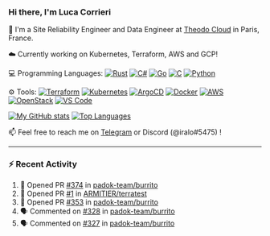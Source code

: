 ### Hi there, I'm Luca Corrieri

👋 I'm a Site Reliability Engineer and Data Engineer at [Theodo Cloud](https://cloud.theodo.com/) in Paris, France.

☁️ Currently working on Kubernetes, Terraform, AWS and GCP!

💻 Programming Languages:
[![Rust](https://img.shields.io/badge/Rust-c14566?style=flat-square&logo=rust&logoColor=white)](#)
[![C#](https://img.shields.io/badge/C%23-1e9e25.svg?style=flat-square&logo=c%20sharp&logoColor=white)](#)
[![Go](https://img.shields.io/badge/Go-007d9c?style=flat-square&logo=go&logoColor=white)](#)
[![C](https://img.shields.io/badge/C-2570ae.svg?style=flat-square&logo=c&logoColor=white)](#)
[![Python](https://img.shields.io/badge/Python-3b78a7.svg?style=flat-square&logo=python&logoColor=white)](#)

⚙️ Tools:
[![Terraform](https://img.shields.io/badge/Terraform-7B42BC?style=flat-square&logo=terraform&logoColor=white)](#)
[![Kubernetes](https://img.shields.io/badge/Kubernetes-326CE5?style=flat-square&logo=kubernetes&logoColor=white)](#)
[![ArgoCD](https://img.shields.io/badge/ArgoCD-009485?style=flat-square&logo=argo&logoColor=white)](#)
[![Docker](https://img.shields.io/badge/Docker-2496ED?style=flat-square&logo=docker&logoColor=white)](#)
[![AWS](https://img.shields.io/badge/AWS-232F3E?style=flat-square&logo=amazonaws&logoColor=white)](#)
[![OpenStack](https://img.shields.io/badge/OpenStack-ED1944?style=flat-square&logo=openstack&logoColor=white)](#)
[![VS Code](https://img.shields.io/badge/VS%20Code-007ACC?style=flat-square&logo=visualstudiocode&logoColor=white)](#)

[![My GitHub stats](https://github-readme-stats.vercel.app/api?username=corrieriluca&hide_rank=true&count_private=true&include_all_commits=true&show_icons=true&theme=github_dark)](#)
[![Top Languages](https://github-readme-stats.vercel.app/api/top-langs/?username=corrieriluca&layout=compact&theme=github_dark)](#)

📫 Feel free to reach me on [Telegram](https://t.me/luccorri) or Discord (@iralo#5475) !

---

### :zap: Recent Activity

<!--START_SECTION:activity-->
1. 💪 Opened PR [#374](https://github.com/padok-team/burrito/pull/374) in [padok-team/burrito](https://github.com/padok-team/burrito)
2. 💪 Opened PR [#1](https://github.com/ARMITIER/terratest/pull/1) in [ARMITIER/terratest](https://github.com/ARMITIER/terratest)
3. 💪 Opened PR [#353](https://github.com/padok-team/burrito/pull/353) in [padok-team/burrito](https://github.com/padok-team/burrito)
4. 🗣 Commented on [#328](https://github.com/padok-team/burrito/pull/328#issuecomment-2395520031) in [padok-team/burrito](https://github.com/padok-team/burrito)
5. 🗣 Commented on [#327](https://github.com/padok-team/burrito/issues/327#issuecomment-2356425116) in [padok-team/burrito](https://github.com/padok-team/burrito)
<!--END_SECTION:activity-->
